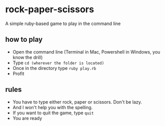 rock-paper-scissors
===================

A simple ruby-based game to play in the command line

## how to play

- Open the command line (Terminal in Mac, Powershell in Windows, you know the drill)
- Type `cd (wherever the folder is located)`
- Once in the directory type `ruby play.rb`
- Profit

## rules

- You have to type either rock, paper or scissors. Don't be lazy.
- And I won't help you with the spelling.
- If you want to quit the game, type `quit`
- You are ready
